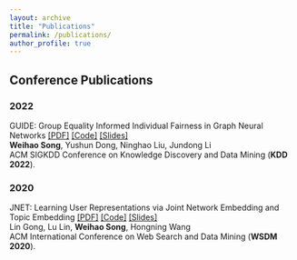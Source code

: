 ```yaml
---
layout: archive
title: "Publications"
permalink: /publications/
author_profile: true
---
```


## Conference Publications

### 2022
GUIDE: Group Equality Informed Individual Fairness in Graph Neural Networks [\[PDF\]](https://dl.acm.org/doi/abs/10.1145/3534678.3539346) [\[Code\]](https://github.com/weihaosong/GUIDE) [\[Slides\]](http://michaelweihaosong.github.io/files/GUIDE_KDD_2022_Presentation.pdf)<br>
**Weihao Song**, Yushun Dong, Ninghao Liu, Jundong Li <br>
ACM SIGKDD Conference on Knowledge Discovery and Data Mining (**KDD 2022**).

### 2020
JNET: Learning User Representations via Joint Network Embedding and Topic Embedding [\[PDF\]](https://dl.acm.org/doi/10.1145/3336191.3371770) [\[Code\]](https://github.com/Linda-sunshine/JNET) [\[Slides\]](https://michaelweihaosong.github.io//publications/)<br>
Lin Gong, Lu Lin, **Weihao Song**, Hongning Wang <br>
ACM International Conference on Web Search and Data Mining (**WSDM 2020**).